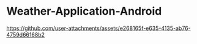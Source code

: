 # Weather-Application-Android

https://github.com/user-attachments/assets/e268165f-e635-4135-ab76-4759d66168b2

